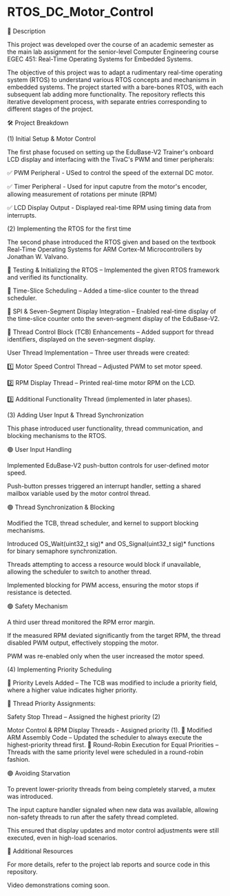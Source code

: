 # RTOS_DC_Motor_Control

📌 Description

This project was developed over the course of an academic semester as the main lab assignment for the senior-level Computer Engineering course EGEC 451: Real-Time Operating Systems for Embedded Systems.

The objective of this project was to adapt a rudimentary real-time operating system (RTOS) to understand various RTOS concepts and mechanisms in embedded systems. The project started with a bare-bones RTOS, with each subsequent lab adding more functionality. The repository reflects this iterative development process, with separate entries corresponding to different stages of the project.

🛠 Project Breakdown

(1) Initial Setup & Motor Control

The first phase focused on setting up the EduBase-V2 Trainer's onboard LCD display and interfacing with the TivaC's PWM and timer peripherals:

✅ PWM Peripheral - USed to control the speed of the external DC motor.

✅ Timer Peripheral - Used for input caputre from the motor's encoder, allowing measurement of rotations per minute (RPM)

✅ LCD Display Output - Displayed real-time RPM using timing data from interrupts.

(2) Implementing the RTOS for the first time

The second phase introduced the RTOS given and based on the textbook Real-Time Operating Systems for ARM Cortex-M Microcontrollers by Jonathan W. Valvano.

🔹 Testing & Initializing the RTOS – Implemented the given RTOS framework and verified its functionality.

🔹 Time-Slice Scheduling – Added a time-slice counter to the thread scheduler.

🔹 SPI & Seven-Segment Display Integration – Enabled real-time display of the time-slice counter onto the seven-segment display of the EduBase-V2.

🔹 Thread Control Block (TCB) Enhancements – Added support for thread identifiers, displayed on the seven-segment display.

User Thread Implementation – Three user threads were created:

1️⃣ Motor Speed Control Thread – Adjusted PWM to set motor speed.

2️⃣ RPM Display Thread – Printed real-time motor RPM on the LCD.

3️⃣ Additional Functionality Thread (implemented in later phases).

(3) Adding User Input & Thread Synchronization

This phase introduced user functionality, thread communication, and blocking mechanisms to the RTOS.

🟢 User Input Handling

  Implemented EduBase-V2 push-button controls for user-defined motor speed.

  Push-button presses triggered an interrupt handler, setting a shared mailbox variable used by the motor control thread.

🟢 Thread Synchronization & Blocking

  Modified the TCB, thread scheduler, and kernel to support blocking mechanisms.

  Introduced OS_Wait(uint32_t sig)* and OS_Signal(uint32_t sig)* functions for binary semaphore synchronization.

  Threads attempting to access a resource would block if unavailable, allowing the scheduler to switch to another thread.

  Implemented blocking for PWM access, ensuring the motor stops if resistance is detected.

  🟢 Safety Mechanism

  A third user thread monitored the RPM error margin.

  If the measured RPM deviated significantly from the target RPM, the thread disabled PWM output, effectively stopping the motor.

  PWM was re-enabled only when the user increased the motor speed.

(4) Implementing Priority Scheduling

🔹 Priority Levels Added – The TCB was modified to include a priority field, where a higher value indicates higher priority.

🔹 Thread Priority Assignments:

  Safety Stop Thread – Assigned the highest priority (2)

Motor Control & RPM Display Threads - Assigned priority (1).
🔹 Modified ARM Assembly Code – Updated the scheduler to always execute the highest-priority thread first.
🔹 Round-Robin Execution for Equal Priorities – Threads with the same priority level were scheduled in a round-robin fashion.

🟢 Avoiding Starvation

  To prevent lower-priority threads from being completely starved, a mutex was introduced.

  The input capture handler signaled when new data was available, allowing non-safety threads to run after the safety thread completed.

  This ensured that display updates and motor control adjustments were still executed, even in high-load scenarios.

📄 Additional Resources

For more details, refer to the project lab reports and source code in this repository.

Video demonstrations coming soon.

